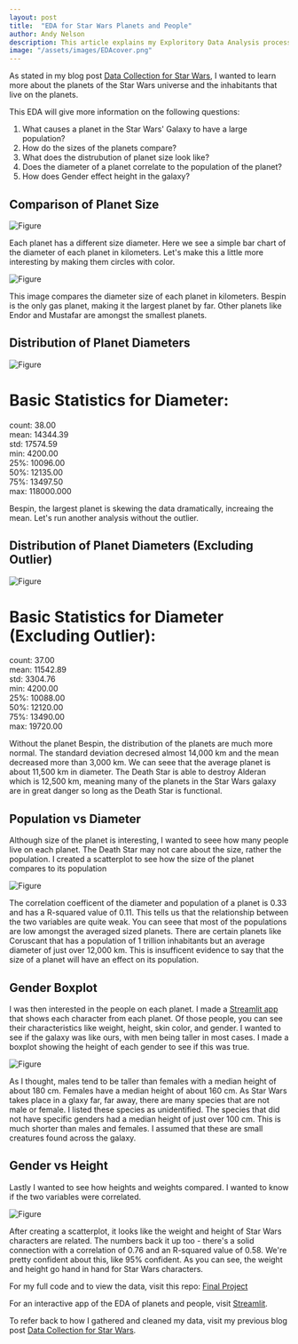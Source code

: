 ```yaml
---
layout: post
title:  "EDA for Star Wars Planets and People"
author: Andy Nelson
description: This article explains my Exploritory Data Analysis process for the planets of Star Wars.
image: "/assets/images/EDAcover.png"
---
```


As stated in my blog post [Data Collection for Star Wars](https://boi-andy.github.io/my-blog/2023/11/10/data-collection.html), I wanted to learn more about the planets of the Star Wars universe and the inhabitants that live on the planets.

This EDA will give more information on the following questions:

1. What causes a planet in the Star Wars' Galaxy to have a large population?
2. How do the sizes of the planets compare?
3. What does the distrubution of planet size look like?
4. Does the diameter of a planet correlate to the population of the planet?
5. How does Gender effect height in the galaxy?


## Comparison of Planet Size

![Figure](https://boi-andy.github.io/my-blog/assets/images/diameterofplanetsbar.png)

Each planet has a different size diameter. Here we see a simple bar chart of the diameter of each planet in kilometers. Let's make this a little more interesting by making them circles with color.

![Figure](https://boi-andy.github.io/my-blog/assets/images/diameterComparison.png)

This image compares the diameter size of each planet in kilometers. Bespin is the only gas planet, making it the largest planet by far. Other planets like Endor and Mustafar are amongst the smallest planets. 


## Distribution of Planet Diameters

![Figure](https://boi-andy.github.io/my-blog/assets/images/dist.png)

# Basic Statistics for Diameter: <br>
count:        38.00 <br>
mean:      14344.39 <br>
std:       17574.59<br>
min:        4200.00<br>
25%:       10096.00<br>
50%:       12135.00<br>
75%:       13497.50<br>
max:      118000.000<br>

Bespin, the largest planet is skewing the data dramatically, increaing the mean. Let's run another analysis without the outlier.


## Distribution of Planet Diameters (Excluding Outlier)

![Figure](https://boi-andy.github.io/my-blog/assets/images/distributionExclude.png)

# Basic Statistics for Diameter (Excluding Outlier): <br>
count:       37.00<br>
mean:     11542.89<br>
std:       3304.76<br>
min:       4200.00<br>
25%:      10088.00<br>
50%:      12120.00<br>
75%:      13490.00<br>
max:      19720.00<br>

Without the planet Bespin, the distribution of the planets are much more normal. The standard deviation decresed almost 14,000 km and the mean decreased more than 3,000 km. We can seee that the average planet is about 11,500 km in diameter. The Death Star is able to destroy Alderan which is 12,500 km, meaning many of the planets in the Star Wars galaxy are in great danger so long as the Death Star is functional. 


## Population vs Diameter

Although size of the planet is interesting, I wanted to seee how many people live on each planet. The Death Star may not care about the size, rather the population. I created a scatterplot to see how the size of the planet compares to its population

![Figure](https://boi-andy.github.io/my-blog/assets/images/popVdiam.png)

The correlation coefficent of the diameter and population of a planet is 0.33 and has a R-squared value of 0.11. This tells us that the relationship between the two variables are quite weak. You can seee that most of the populations are low amongst the averaged sized planets. There are certain planets like Coruscant that has a population of 1 trillion inhabitants but an average diameter of just over 12,000 km. This is insufficent evidence to say that the size of a planet will have an effect on its population.


## Gender Boxplot

I was then interested in the people on each planet. I made a [Streamlit app](https://starwarsplanets.streamlit.app/) that shows each character from each planet. Of those people, you can see their characteristics like weight, height, skin color, and gender. I wanted to see if the galaxy was like ours, with men being taller in most cases. I made a boxplot showing the height of each gender to see if this was true.

![Figure](https://boi-andy.github.io/my-blog/assets/images/genderBox.png)

As I thought, males tend to be taller than females with a median height of about 180 cm. Females have a median height of about 160 cm. As Star Wars takes place in a glaxy far, far away, there are many species that are not male or female. I listed these species as unidentified. The species that did not have specific genders had a median height of just over 100 cm. This is much shorter than males and females. I assumed that these are small creatures found across the galaxy.

## Gender vs Height 

Lastly I wanted to see how heights and weights compared. I wanted to know if the two variables were correlated. 

![Figure](https://boi-andy.github.io/my-blog/assets/images/heightVmass.png)


After creating a scatterplot, it looks like the weight and height of Star Wars characters are related. The numbers back it up too - there's a solid connection with a correlation of 0.76 and an R-squared value of 0.58. We're pretty confident about this, like 95% confident. As you can see, the weight and height go hand in hand for Star Wars characters.

For my full code and to view the data, visit this repo: [Final Project](https://github.com/boi-andy/final_project)

For an interactive app of the EDA of planets and people, visit [Streamlit](https://boi-andy-final-project-streamlitstreamlit-app-pfbhxb.streamlit.app/).

To refer back to how I gathered and cleaned my data, visit my previous blog post [Data Collection for Star Wars](https://boi-andy.github.io/my-blog/2023/11/10/data-collection.html).